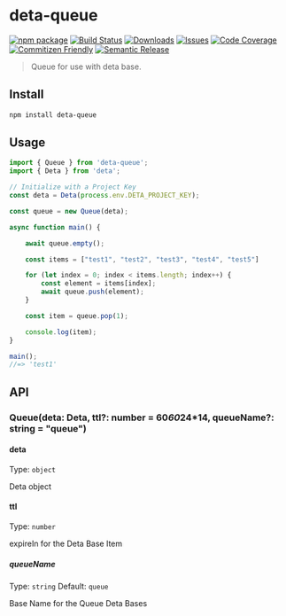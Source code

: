 # deta-queue

[![npm package][npm-img]][npm-url]
[![Build Status][build-img]][build-url]
[![Downloads][downloads-img]][downloads-url]
[![Issues][issues-img]][issues-url]
[![Code Coverage][codecov-img]][codecov-url]
[![Commitizen Friendly][commitizen-img]][commitizen-url]
[![Semantic Release][semantic-release-img]][semantic-release-url]

> Queue for use with deta base.

## Install

```bash
npm install deta-queue
```

## Usage

```ts
import { Queue } from 'deta-queue';
import { Deta } from 'deta';

// Initialize with a Project Key
const deta = Deta(process.env.DETA_PROJECT_KEY); 

const queue = new Queue(deta);

async function main() {

	await queue.empty();

	const items = ["test1", "test2", "test3", "test4", "test5"]

	for (let index = 0; index < items.length; index++) {
		const element = items[index];
		await queue.push(element);
	}

	const item = queue.pop(1);

	console.log(item);
}

main();
//=> 'test1'
```

## API

### Queue(deta: Deta, ttl?: number = 60*60*24*14, queueName?: string = "queue")

#### deta

Type: `object`

Deta object

#### ttl

Type: `number`

expireIn for the Deta Base Item

##### queueName

Type: `string`
Default: `queue`

Base Name for the Queue Deta Bases

[build-img]:https://github.com/tuefekci/deta-queue/actions/workflows/release.yml/badge.svg
[build-url]:https://github.com/tuefekci/deta-queue/actions/workflows/release.yml
[downloads-img]:https://img.shields.io/npm/dt/deta-queue
[downloads-url]:https://www.npmtrends.com/deta-queue
[npm-img]:https://img.shields.io/npm/v/deta-queue
[npm-url]:https://www.npmjs.com/package/deta-queue
[issues-img]:https://img.shields.io/github/issues/tuefekci/deta-queue
[issues-url]:https://github.com/tuefekci/deta-queue/issues
[codecov-img]:https://codecov.io/gh/tuefekci/deta-queue/branch/main/graph/badge.svg
[codecov-url]:https://codecov.io/gh/tuefekci/deta-queue
[semantic-release-img]:https://img.shields.io/badge/%20%20%F0%9F%93%A6%F0%9F%9A%80-semantic--release-e10079.svg
[semantic-release-url]:https://github.com/semantic-release/semantic-release
[commitizen-img]:https://img.shields.io/badge/commitizen-friendly-brightgreen.svg
[commitizen-url]:http://commitizen.github.io/cz-cli/

